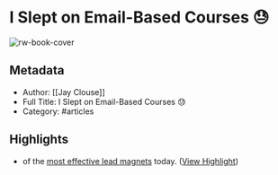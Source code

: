 # I Slept on Email-Based Courses 😓

![rw-book-cover](https://readwise-assets.s3.amazonaws.com/static/images/article4.6bc1851654a0.png)

## Metadata
- Author: [[Jay Clouse]]
- Full Title: I Slept on Email-Based Courses 😓
- Category: #articles

## Highlights
- of the [most effective lead magnets](https://click.convertkit-mail2.com/zlu9z82mwnhnh45xmxeiph2dmz000/08hwhguddk4emlbp/aHR0cHM6Ly9jcmVhdG9yc2NpZW5jZS5jb20vbGVhZC1tYWduZXRzLXRoYXQtd29yay8=) today. ([View Highlight](https://read.readwise.io/read/01hhbfeyqq1xd5y4n3zcbjhytf))
